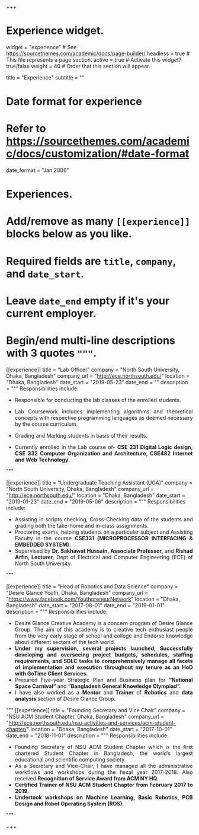 +++
# Experience widget.
widget = "experience"  # See https://sourcethemes.com/academic/docs/page-builder/
headless = true  # This file represents a page section.
active = true  # Activate this widget? true/false
weight = 40  # Order that this section will appear.

title = "Experience"
subtitle = ""

# Date format for experience
#   Refer to https://sourcethemes.com/academic/docs/customization/#date-format
date_format = "Jan 2006"

# Experiences.
#   Add/remove as many `[[experience]]` blocks below as you like.
#   Required fields are `title`, `company`, and `date_start`.
#   Leave `date_end` empty if it's your current employer.
#   Begin/end multi-line descriptions with 3 quotes `"""`.


[[experience]]
  title = "Lab Officer"
  company = "North South University, Dhaka, Bangladesh"
  company_url = "http://ece.northsouth.edu/"
  location = "Dhaka, Bangladesh"
  date_start = "2019-05-23"
  date_end = ""
  description = """
  Responsibilities include: <div align="justify"> 
  
  * Responsible for conducting the lab classes of the enrolled students.
  * Lab Coursework includes implementing algorithms and theoretical concepts with respective programming languages as deemed necessary by the course curriculum.
  * Grading and Marking students in basis of their results.
  * Currently enrolled in the Lab course of- <strong>
      CSE 231 Digital Logic design,
      CSE 332 Computer Organization and Architecture,
      CSE482 Internet and Web Technology.</strong>

    </div>


  """

[[experience]]
  title = "Undergraduate Teaching Assistant (UGA)"
  company = "North South University, Dhaka, Bangladesh"
  company_url = "http://ece.northsouth.edu/"
  location = "Dhaka, Bangladesh"
  date_start = "2019-01-23"
  date_end = "2019-05-06"
  description = """
  Responsibilities include: <div align="justify"> 

  * Assisting in scripts checking, Cross-Checking data of the students and grading both the take-home and in-class assignments.
  * Proctoring exams, helping students on a particular subject and Assisting Faculty in the course <strong>CSE331 (MICROPROCESSOR INTERFACING & EMBEDDED SYSTEM).</strong>
  * Supervised by <strong>Dr. Sakhawat Hussain, Associate Professor,</strong> and <strong>Rishad Arfin, Lecturer,</strong> Dept of Electrical and Computer Engineering (ECE) of North South University.

 </div>

  """

  [[experience]]
  title = "Head of Robotics and Data Science"
  company = "Desire Glance Youth, Dhaka, Bangladesh"
  company_url = "https://www.facebook.com/YouthpreneurNetwork"
  location = "Dhaka, Bangladesh"
  date_start = "2017-08-01"
  date_end = "2019-01-01"
  description = """
  Responsibilities include:<div align="justify"> 

  * Desire Glance Creative Academy is a concern program of Desire Glance Group. The aim of this academy is to creative tech enthusiast people from the very early stage of school and college and Endorse knowledge about different sectors of the tech world.
  * <strong>Under my supervision, several projects launched, Successfully developing and overseeing project budgets, schedules, staffing requirements, and SDLC tasks to comprehensively manage all facets of implementation and execution throughout my tenure as an HoD with GoTime Client Services.</strong>
  * Prepared Five-year Strategic Plan and Business plan for <strong>“National Space Carnival”</strong> and <strong>“Bangladesh General Knowledge Olympiad”. </strong>
  * I have also worked as a <strong>Mentor</strong> and <strong>Trainer</strong> of <strong>Robotics</strong> and <strong>data analysis</strong> section of Desire Glance Group.

 </div>

  """
  [[experience]]
  title = "Founding Secretary and Vice Chair"
  company = "NSU ACM Student Chapter, Dhaka, Bangladesh"
  company_url = "http://ece.northsouth.edu/nsu-activities-and-services/acm-student-chapter/"
  location = "Dhaka, Bangladesh"
  date_start = "2017-10-01"
  date_end = "2018-11-01"
  description = """
  Responsibilities include: <div align="justify"> 

  * Founding Secretary of NSU ACM Student Chapter which is the first chartered Student Chapter in Bangladesh, the world’s largest educational and scientific computing society.
  * As a Secretary and Vice-Chair, I have managed all the administrative workflows and workshops during the fiscal year 2017-2018. Also received <strong>Recognition of Service Award from ACM NY HQ</strong>.
  * <strong>Certified Trainer of NSU ACM Student Chapter from February 2017 to 2019.</strong>
  * <strong>Undertook workshops on Machine Learning, Basic Robotics, PCB Design and Robot Operating System (ROS).</strong>

 </div>

  """

+++
